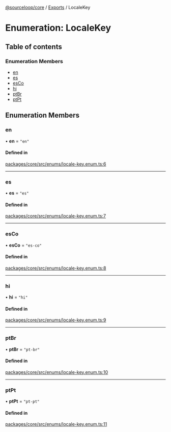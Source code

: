 [@sourceloop/core](../README.md) / [Exports](../modules.md) / LocaleKey

# Enumeration: LocaleKey

## Table of contents

### Enumeration Members

- [en](LocaleKey.md#en)
- [es](LocaleKey.md#es)
- [esCo](LocaleKey.md#esco)
- [hi](LocaleKey.md#hi)
- [ptBr](LocaleKey.md#ptbr)
- [ptPt](LocaleKey.md#ptpt)

## Enumeration Members

### en

• **en** = ``"en"``

#### Defined in

[packages/core/src/enums/locale-key.enum.ts:6](https://github.com/sourcefuse/loopback4-microservice-catalog/blob/93a7f917/packages/core/src/enums/locale-key.enum.ts#L6)

___

### es

• **es** = ``"es"``

#### Defined in

[packages/core/src/enums/locale-key.enum.ts:7](https://github.com/sourcefuse/loopback4-microservice-catalog/blob/93a7f917/packages/core/src/enums/locale-key.enum.ts#L7)

___

### esCo

• **esCo** = ``"es-co"``

#### Defined in

[packages/core/src/enums/locale-key.enum.ts:8](https://github.com/sourcefuse/loopback4-microservice-catalog/blob/93a7f917/packages/core/src/enums/locale-key.enum.ts#L8)

___

### hi

• **hi** = ``"hi"``

#### Defined in

[packages/core/src/enums/locale-key.enum.ts:9](https://github.com/sourcefuse/loopback4-microservice-catalog/blob/93a7f917/packages/core/src/enums/locale-key.enum.ts#L9)

___

### ptBr

• **ptBr** = ``"pt-br"``

#### Defined in

[packages/core/src/enums/locale-key.enum.ts:10](https://github.com/sourcefuse/loopback4-microservice-catalog/blob/93a7f917/packages/core/src/enums/locale-key.enum.ts#L10)

___

### ptPt

• **ptPt** = ``"pt-pt"``

#### Defined in

[packages/core/src/enums/locale-key.enum.ts:11](https://github.com/sourcefuse/loopback4-microservice-catalog/blob/93a7f917/packages/core/src/enums/locale-key.enum.ts#L11)
